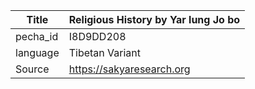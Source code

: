 |Title | Religious History by Yar lung Jo bo 
| --- | --- 
|pecha_id | I8D9DD208
|language | Tibetan Variant
|Source | https://sakyaresearch.org